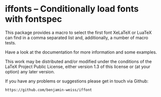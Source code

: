 # iffonts – Conditionally load fonts with fontspec

This package provides a macro to select the first font XeLaTeX or LuaTeX can
find in a comma separated list and, additionally, a number of macro tests.

Have a look at the documentation for more information and some examples.

This work may be distributed and/or modified under the conditions of the LaTeX
Project Public License, either version 1.3 of this license or (at your option)
any later version.

If you have any problems or suggestions please get in touch via Github:

    https://github.com/benjamin-weiss/iffont
